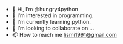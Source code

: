 - 👋 Hi, I’m @hungry4python
- 👀 I’m interested in programming.
- 🌱 I’m currently learning python.
- 💞️ I’m looking to collaborate on ...
- 📫 How to reach me lismi1991@gmail.com

<!---
hungry4python/hungry4python is a ✨ special ✨ repository because its `README.md` (this file) appears on your GitHub profile.
You can click the Preview link to take a look at your changes.
--->
